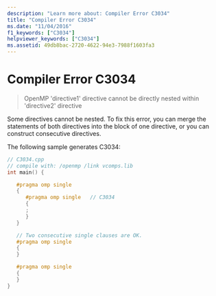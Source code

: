 ```yaml
---
description: "Learn more about: Compiler Error C3034"
title: "Compiler Error C3034"
ms.date: "11/04/2016"
f1_keywords: ["C3034"]
helpviewer_keywords: ["C3034"]
ms.assetid: 49db8bac-2720-4622-94e3-7988f1603fa3
---
```

# Compiler Error C3034

> OpenMP 'directive1' directive cannot be directly nested within 'directive2' directive

Some directives cannot be nested. To fix this error, you can merge the statements of both directives into the block of one directive, or you can construct consecutive directives.

The following sample generates C3034:

```cpp
// C3034.cpp
// compile with: /openmp /link vcomps.lib
int main() {

   #pragma omp single
   {
      #pragma omp single   // C3034
      {
      ;
      }
   }

   // Two consecutive single clauses are OK.
   #pragma omp single
   {
   }

   #pragma omp single
   {
   }
}
```
